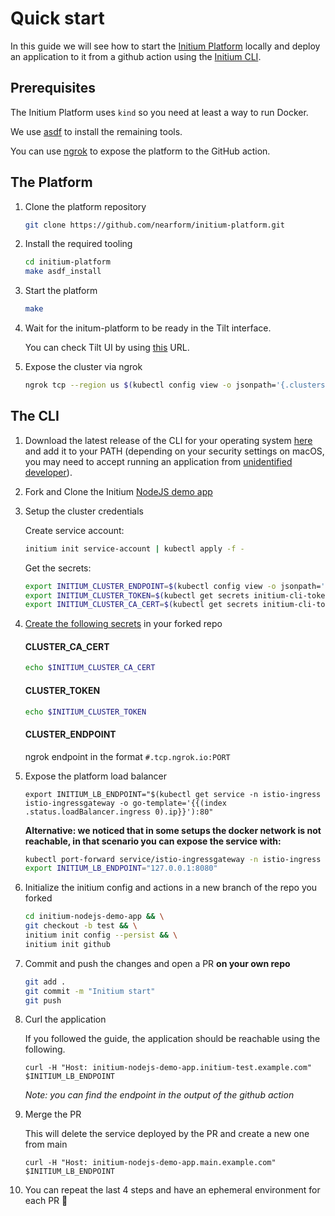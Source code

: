 # Quick start

In this guide we will see how to start the [Initium Platform](https://github.com/nearform/initium-platform) locally and deploy an application to it from a github action using the [Initium CLI](https://github.com/nearform/initium-cli).

## Prerequisites

The Initium Platform uses `kind` so you need at least a way to run Docker.

We use [asdf](https://asdf-vm.com/) to install the remaining tools.

You can use [ngrok](https://ngrok.com/) to expose the platform to the GitHub action.

## The Platform

1. Clone the platform repository

    ```bash
    git clone https://github.com/nearform/initium-platform.git
    ```

2. Install the required tooling

    ```bash
    cd initium-platform
    make asdf_install
    ```

3. Start the platform

    ```bash
    make
    ```

4. Wait for the initum-platform to be ready in the Tilt interface.

    You can check Tilt UI by using [this](http://localhost:10350) URL.


5. Expose the cluster via ngrok

    ```bash
    ngrok tcp --region us $(kubectl config view -o jsonpath='{.clusters[?(@.name == "kind-initium-platform")].cluster.server}' | awk -F: '{print $NF}') 
    ```

## The CLI

1. Download the latest release of the CLI for your operating system [here](https://github.com/nearform/initium-cli/releases) and add it to your PATH (depending on your security settings on macOS, you may need to accept running an application from [unidentified developer](https://support.apple.com/en-us/HT202491)).

2. Fork and Clone the Initium [NodeJS demo app](https://github.com/nearform/initium-nodejs-demo-app)

3. Setup the cluster credentials

    Create service account:
    ```bash
    initium init service-account | kubectl apply -f -
    ```

    Get the secrets:
    ```bash
    export INITIUM_CLUSTER_ENDPOINT=$(kubectl config view -o jsonpath='{.clusters[?(@.name == "kind-initium-platform")].cluster.server}')
    export INITIUM_CLUSTER_TOKEN=$(kubectl get secrets initium-cli-token -o jsonpath="{.data.token}" | base64 -d)
    export INITIUM_CLUSTER_CA_CERT=$(kubectl get secrets initium-cli-token -o jsonpath="{.data.ca\.crt}" | base64 -d)
    ```

4. [Create the following secrets](https://docs.github.com/en/actions/security-guides/encrypted-secrets#creating-encrypted-secrets-for-a-repository) in your forked repo

    #### CLUSTER_CA_CERT
    ```bash
    echo $INITIUM_CLUSTER_CA_CERT
    ```
    #### CLUSTER_TOKEN
    ```bash
    echo $INITIUM_CLUSTER_TOKEN
    ```
    #### CLUSTER_ENDPOINT
    ngrok endpoint in the format `#.tcp.ngrok.io:PORT`

3. Expose the platform load balancer

    ```
    export INITIUM_LB_ENDPOINT="$(kubectl get service -n istio-ingress istio-ingressgateway -o go-template='{{(index .status.loadBalancer.ingress 0).ip}}'):80"
    ```

    **Alternative: we noticed that in some setups the docker network is not reachable, in that scenario you can expose the service with:**

    ```bash
    kubectl port-forward service/istio-ingressgateway -n istio-ingress 8080:80 &
    export INITIUM_LB_ENDPOINT="127.0.0.1:8080"
    ```


1. Initialize the initium config and actions in a new branch of the repo you forked

    ```bash
    cd initium-nodejs-demo-app && \
    git checkout -b test && \
    initium init config --persist && \
    initium init github
    ```

2. Commit and push the changes and open a PR **on your own repo**

    ```bash
    git add .
    git commit -m "Initium start"
    git push
    ```

8. Curl the application
   
    If you followed the guide, the application should be reachable using the following.

    ```
    curl -H "Host: initium-nodejs-demo-app.initium-test.example.com" $INITIUM_LB_ENDPOINT
    ```

    *Note: you can find the endpoint in the output of the github action*

9.  Merge the PR

    This will delete the service deployed by the PR and create a new one from main

    ```
    curl -H "Host: initium-nodejs-demo-app.main.example.com" $INITIUM_LB_ENDPOINT
    ```

10. You can repeat the last 4 steps and have an ephemeral environment for each PR 🚀

